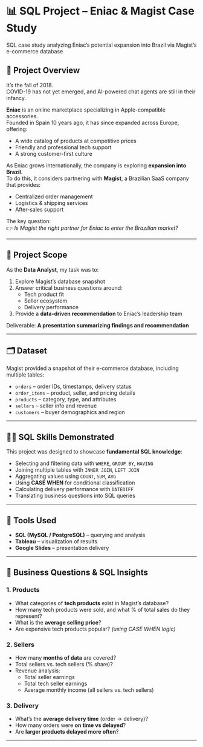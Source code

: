 # 📊 SQL Project – Eniac & Magist Case Study
SQL case study analyzing Eniac’s potential expansion into Brazil via Magist’s e-commerce database

## 📌 Project Overview
It’s the fall of 2018.  
COVID-19 has not yet emerged, and AI-powered chat agents are still in their infancy.  

**Eniac** is an online marketplace specializing in Apple-compatible accessories.  
Founded in Spain 10 years ago, it has since expanded across Europe, offering:
- A wide catalog of products at competitive prices  
- Friendly and professional tech support  
- A strong customer-first culture  

As Eniac grows internationally, the company is exploring **expansion into Brazil**.  
To do this, it considers partnering with **Magist**, a Brazilian SaaS company that provides:
- Centralized order management  
- Logistics & shipping services  
- After-sales support  

The key question:  
👉 *Is Magist the right partner for Eniac to enter the Brazilian market?*

---

## 🎯 Project Scope
As the **Data Analyst**, my task was to:
1. Explore Magist’s database snapshot  
2. Answer critical business questions around:
   - Tech product fit  
   - Seller ecosystem  
   - Delivery performance  
3. Provide a **data-driven recommendation** to Eniac’s leadership team  

Deliverable: **A presentation summarizing findings and recommendation**

---

## 🗂️ Dataset
Magist provided a snapshot of their e-commerce database, including multiple tables:  
- `orders` – order IDs, timestamps, delivery status  
- `order_items` – product, seller, and pricing details  
- `products` – category, type, and attributes  
- `sellers` – seller info and revenue  
- `customers` – buyer demographics and region  

---

## 🧑‍💻 SQL Skills Demonstrated
This project was designed to showcase **fundamental SQL knowledge**:
- Selecting and filtering data with `WHERE`, `GROUP BY`, `HAVING`  
- Joining multiple tables with `INNER JOIN`, `LEFT JOIN`  
- Aggregating values using `COUNT`, `SUM`, `AVG`  
- Using **CASE WHEN** for conditional classification  
- Calculating delivery performance with `DATEDIFF`  
- Translating business questions into SQL queries  

---

## 🚀 Tools Used
- **SQL (MySQL / PostgreSQL)** – querying and analysis  
- **Tableau** – visualization of results  
- **Google Slides** – presentation delivery  

---

## 🔎 Business Questions & SQL Insights
### 1. Products
- What categories of **tech products** exist in Magist’s database?  
- How many tech products were sold, and what % of total sales do they represent?  
- What is the **average selling price**?  
- Are expensive tech products popular? *(using CASE WHEN logic)*  

### 2. Sellers
- How many **months of data** are covered?  
- Total sellers vs. tech sellers (% share)?  
- Revenue analysis:  
  - Total seller earnings  
  - Total tech seller earnings  
  - Average monthly income (all sellers vs. tech sellers)  

### 3. Delivery
- What’s the **average delivery time** (order → delivery)?  
- How many orders were **on time vs delayed**?  
- Are **larger products delayed more often**?  

---


